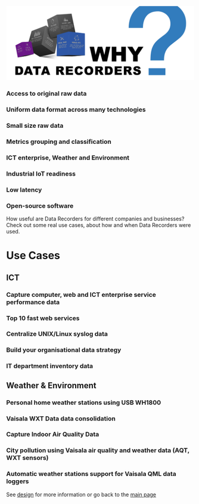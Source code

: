 
<img src="/docs/img/data-recorders-why1.jpg" />

### Access to original raw data

### Uniform data format across many technologies  

### Small size raw data

### Metrics grouping and classification

### ICT enterprise, Weather and Environment

### Industrial IoT readiness

### Low latency

### Open-source software

How useful are Data Recorders for different companies and businesses? Check out some real use cases, about how and when Data Recorders were used.

# Use Cases

## ICT

### Capture computer, web and ICT enterprise service performance data 
### Top 10 fast web services
### Centralize UNIX/Linux syslog data
### Build your organisational data strategy
### IT department inventory data 

## Weather & Environment

### Personal home weather stations using USB WH1800
### Vaisala WXT Data data consolidation
### Capture Indoor Air Quality Data
### City pollution using Vaisala air quality and weather data (AQT, WXT sensors)
### Automatic weather stations support for Vaisala QML data loggers

See [design](design.md) for more information or go back to the [main page](https://github.com/sparvu/data-recorders)
